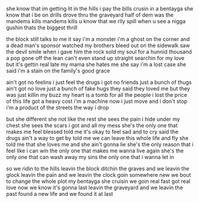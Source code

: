
she know that im getting lit in the hills i pay the bills
crusin in a bentayga she know that i be on drills
drove thru the graveyard half of dem was the mandems kills
mandems kills u know that we rlly spill
when u see a nigga gushin thats the biggest thrill

the block still talks to me it say i'm a monster
i'm a ghost on the corner and a dead man's sponsor
watched my brothers bleed out on the sidewalk
saw the devil smile when i gave him the rock
sold my soul for a hunnid thousand a pop
gone off the lean can't even stand up straight
searchin for my love but it's gettin real late
my mama she hates me she say i'm a lost case
she said i'm a stain on the family's good grace

ain't got no feelins i just feel the drugs
i got no friends just a bunch of thugs
ain't got no love just a bunch of fake hugs
they said they loved me but they was just killin my buzz
my heart is a tomb for all the people i lost
the price of this life got a heavy cost
i'm a machine now i just move and i don't stop
i'm a product of the streets the way i drop

but she different she not like the rest
she sees the pain i hide under my chest
she sees the scars i got and all my mess
she's the only one that makes me feel blessed
told me it's okay to feel sad and to cry
said the drugs ain't a way to get by
told me we can leave this whole life and fly
she told me that she loves me and she ain't gonna lie
she's the only reason that i feel like i can win
the only one that makes me wanna live again
she's the only one that can wash away my sins
the only one that i wanna let in

so we ridin to the hills leavin the block
ditchin the graves and we leavin the glock
leavin the pain and we leavin the clock
goin somewhere new we bout to change the whole plot
my bentayga she cruisin we goin real fast
got real love now we know it's gonna last
leavin the graveyard and we leavin the past
found a new life and we found it at last

